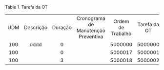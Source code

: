 <div id="d412922e1" class="table">

<div class="table-title">

Table 1. Tarefa da
OT

</div>

<div class="table-contents">

|     |           |         |                                     |                   |              |            |           |        |
| :-: | :-------: | :-----: | :---------------------------------: | :---------------: | :----------: | :--------: | :-------: | :----: |
| UDM | Descrição | Duração | Cronograma de Manutenção Preventiva | Ordem de Trabalho | Tarefa da OT | Processado | Seqüência | Estado |
| 100 |   dddd    |    0    |                                     |      5000000      |   5000000    |   false    |    10     |   NS   |
| 100 |           |    0    |                                     |      5000017      |   5000001    |   false    |    10     |   NS   |
| 100 |           |    3    |                                     |      5000018      |   5000002    |    true    |    10     |   CO   |

</div>

</div>
